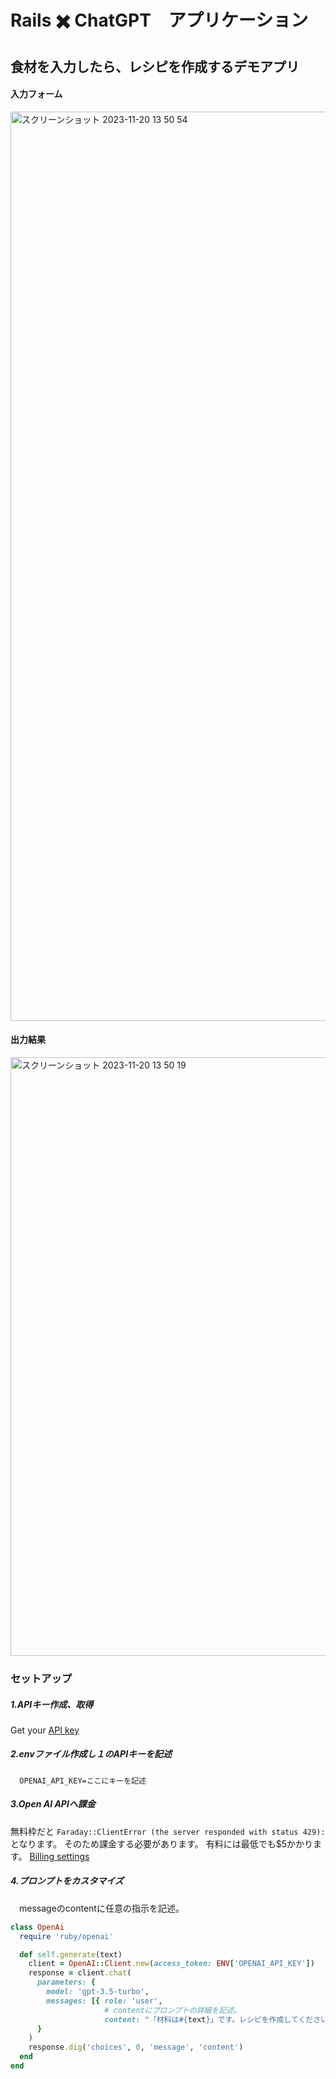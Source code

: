 # Rails ✖️ ChatGPT　アプリケーション
## 食材を入力したら、レシピを作成するデモアプリ


#### 入力フォーム
<img width="1455" alt="スクリーンショット 2023-11-20 13 50 54" src="https://github.com/kazu1212-star/test_chatgpt/assets/115007915/6bf8c17d-1995-44f6-8b08-f4bda90aec04">

#### 出力結果
<img width="958" alt="スクリーンショット 2023-11-20 13 50 19" src="https://github.com/kazu1212-star/test_chatgpt/assets/115007915/d7b72677-3491-4a2e-8145-d6f50d15bcc7">

### セットアップ
##### 1.APIキー作成、取得
Get your [API key](https://platform.openai.com/account/api-keys
)  
##### 2.envファイル作成し１のAPIキーを記述
```.env
  OPENAI_API_KEY=ここにキーを記述
```
##### 3.Open AI APIへ課金
無料枠だと
`Faraday::ClientError (the server responded with status 429):`となります。
そのため課金する必要があります。
有料には最低でも$5かかります。
[Billing settings](https://platform.openai.com/account/billing/overview)

##### 4.プロンプトをカスタマイズ
　messageのcontentに任意の指示を記述。
```app/mode/open_ai.rb
class OpenAi
  require 'ruby/openai'

  def self.generate(text)
    client = OpenAI::Client.new(access_token: ENV['OPENAI_API_KEY'])
    response = client.chat(
      parameters: {
        model: 'gpt-3.5-turbo',
        messages: [{ role: 'user',
                     # contentにプロンプトの詳細を記述。
                     content: "「材料は#{text}」です。レシピを作成してください" }]
      }
    )
    response.dig('choices', 0, 'message', 'content')
  end
end

```
